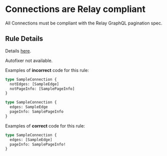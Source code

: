 # Connections are Relay compliant

All Connections must be compliant with the Relay GraphQL pagination spec.

## Rule Details

Details [here](https://relay.dev/graphql/connections.htm#sec-Connection-Types).

Autofixer not available.

Examples of **incorrect** code for this rule:

```graphql
type SampleConnection {
  notEdges: [SampleEdge]
  notPageInfo: [SamplePageInfo]
}
```

```graphql
type SampleConnection {
  edges: SampleEdge
  pageInfo: SamplePageInfo
}
```

Examples of **correct** code for this rule:

```graphql
type SampleConnection {
  edges: [SampleEdge]
  pageInfo: SamplePageInfo!
}
```
